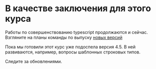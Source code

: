 # В качестве заключения для этого курса

Работы по совершенствованию typescript продолжаются и сейчас. Взгляните на планы команды по выпуску [новых версий](https://github.com/microsoft/TypeScript-wiki/blob/main/Roadmap.md)

Пока мы готовили этот курс уже подоспела версия 4.5. В ней развиваются, например, вопросы шаблонных строковых типов.

Следите за обновлениями.
